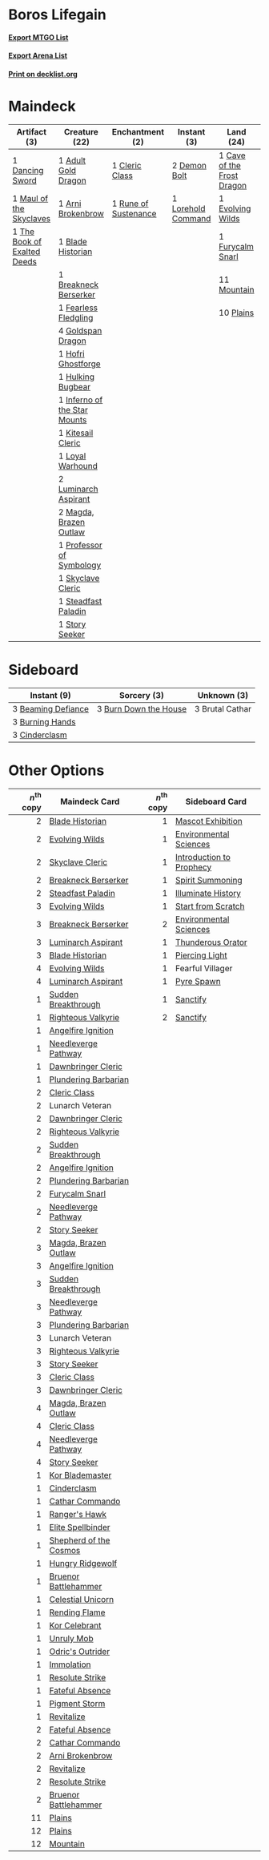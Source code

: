 # Boros Lifegain

#### [Export MTGO List](../collection/Boros%20Lifegain/Boros%20Lifegain.txt)
#### [Export Arena List](../collection/Boros%20Lifegain/Boros%20Lifegain_arena.txt)
#### [Print on decklist.org](http://decklist.org/?deckmain=1%09Adult%20Gold%20Dragon%0A1%09Arni%20Brokenbrow%0A1%09Blade%20Historian%0A1%09Breakneck%20Berserker%0A1%09Cave%20of%20the%20Frost%20Dragon%0A1%09Cleric%20Class%0A1%09Dancing%20Sword%0A2%09Demon%20Bolt%0A1%09Evolving%20Wilds%0A1%09Fearless%20Fledgling%0A1%09Furycalm%20Snarl%0A4%09Goldspan%20Dragon%0A1%09Hofri%20Ghostforge%0A1%09Hulking%20Bugbear%0A2%09Igneous%20Inspiration%0A1%09Inferno%20of%20the%20Star%20Mounts%0A1%09Kitesail%20Cleric%0A1%09Lorehold%20Command%0A1%09Loyal%20Warhound%0A2%09Luminarch%20Aspirant%0A1%09Lunarch%20Veteran%0A2%09Magda,%20Brazen%20Outlaw%0A1%09Maul%20of%20the%20Skyclaves%0A1%09Meteor%20Swarm%0A11%09Mountain%0A10%09Plains%0A1%09Price%20of%20Loyalty%0A1%09Professor%20of%20Symbology%0A1%09Rune%20of%20Sustenance%0A1%09Skyclave%20Cleric%0A1%09Starnheim%20Unleashed%0A1%09Steadfast%20Paladin%0A1%09Story%20Seeker%0A1%09The%20Book%20of%20Exalted%20Deeds&deckside=3%09Beaming%20Defiance%0A3%09Brutal%20Cathar%0A3%09Burn%20Down%20the%20House%0A3%09Burning%20Hands%0A3%09Cinderclasm)
# Maindeck

|                                             Artifact (3)                                             |                                             Creature (22)                                             |                                        Enchantment (2)                                        |                                         Instant (3)                                         |                                              Land (24)                                              |                                          Sorcery (5)                                           |   Unknown (1)   |
|------------------------------------------------------------------------------------------------------|-------------------------------------------------------------------------------------------------------|-----------------------------------------------------------------------------------------------|---------------------------------------------------------------------------------------------|-----------------------------------------------------------------------------------------------------|------------------------------------------------------------------------------------------------|-----------------|
|1 [Dancing Sword](http://gatherer.wizards.com/Pages/Card/Details.aspx?multiverseid=527295)            |1 [Adult Gold Dragon](http://gatherer.wizards.com/Pages/Card/Details.aspx?multiverseid=527503)         |1 [Cleric Class](http://gatherer.wizards.com/Pages/Card/Details.aspx?multiverseid=527293)      |2 [Demon Bolt](http://gatherer.wizards.com/Pages/Card/Details.aspx?multiverseid=503741)      |1 [Cave of the Frost Dragon](http://gatherer.wizards.com/Pages/Card/Details.aspx?multiverseid=527540)|2 [Igneous Inspiration](http://gatherer.wizards.com/Pages/Card/Details.aspx?multiverseid=513584)|1 Lunarch Veteran|
|1 [Maul of the Skyclaves](http://gatherer.wizards.com/Pages/Card/Details.aspx?multiverseid=491651)    |1 [Arni Brokenbrow](http://gatherer.wizards.com/Pages/Card/Details.aspx?multiverseid=503731)           |1 [Rune of Sustenance](http://gatherer.wizards.com/Pages/Card/Details.aspx?multiverseid=503631)|1 [Lorehold Command](http://gatherer.wizards.com/Pages/Card/Details.aspx?multiverseid=513691)|1 [Evolving Wilds](http://gatherer.wizards.com/Pages/Card/Details.aspx?multiverseid=426944)          |1 [Meteor Swarm](http://gatherer.wizards.com/Pages/Card/Details.aspx?multiverseid=527442)       |                 |
|1 [The Book of Exalted Deeds](http://gatherer.wizards.com/Pages/Card/Details.aspx?multiverseid=527291)|1 [Blade Historian](http://gatherer.wizards.com/Pages/Card/Details.aspx?multiverseid=513657)           |                                                                                               |                                                                                             |1 [Furycalm Snarl](http://gatherer.wizards.com/Pages/Card/Details.aspx?multiverseid=513758)          |1 [Price of Loyalty](http://gatherer.wizards.com/Pages/Card/Details.aspx?multiverseid=527446)   |                 |
|                                                                                                      |1 [Breakneck Berserker](http://gatherer.wizards.com/Pages/Card/Details.aspx?multiverseid=503736)       |                                                                                               |                                                                                             |11 [Mountain](http://gatherer.wizards.com/Pages/Card/Details.aspx?multiverseid=439859)               |1 [Starnheim Unleashed](http://gatherer.wizards.com/Pages/Card/Details.aspx?multiverseid=503639)|                 |
|                                                                                                      |1 [Fearless Fledgling](http://gatherer.wizards.com/Pages/Card/Details.aspx?multiverseid=491637)        |                                                                                               |                                                                                             |10 [Plains](http://gatherer.wizards.com/Pages/Card/Details.aspx?multiverseid=439856)                 |                                                                                                |                 |
|                                                                                                      |4 [Goldspan Dragon](http://gatherer.wizards.com/Pages/Card/Details.aspx?multiverseid=503751)           |                                                                                               |                                                                                             |                                                                                                     |                                                                                                |                 |
|                                                                                                      |1 [Hofri Ghostforge](http://gatherer.wizards.com/Pages/Card/Details.aspx?multiverseid=513684)          |                                                                                               |                                                                                             |                                                                                                     |                                                                                                |                 |
|                                                                                                      |1 [Hulking Bugbear](http://gatherer.wizards.com/Pages/Card/Details.aspx?multiverseid=527436)           |                                                                                               |                                                                                             |                                                                                                     |                                                                                                |                 |
|                                                                                                      |1 [Inferno of the Star Mounts](http://gatherer.wizards.com/Pages/Card/Details.aspx?multiverseid=527438)|                                                                                               |                                                                                             |                                                                                                     |                                                                                                |                 |
|                                                                                                      |1 [Kitesail Cleric](http://gatherer.wizards.com/Pages/Card/Details.aspx?multiverseid=491643)           |                                                                                               |                                                                                             |                                                                                                     |                                                                                                |                 |
|                                                                                                      |1 [Loyal Warhound](http://gatherer.wizards.com/Pages/Card/Details.aspx?multiverseid=527310)            |                                                                                               |                                                                                             |                                                                                                     |                                                                                                |                 |
|                                                                                                      |2 [Luminarch Aspirant](http://gatherer.wizards.com/Pages/Card/Details.aspx?multiverseid=491647)        |                                                                                               |                                                                                             |                                                                                                     |                                                                                                |                 |
|                                                                                                      |2 [Magda, Brazen Outlaw](http://gatherer.wizards.com/Pages/Card/Details.aspx?multiverseid=503754)      |                                                                                               |                                                                                             |                                                                                                     |                                                                                                |                 |
|                                                                                                      |1 [Professor of Symbology](http://gatherer.wizards.com/Pages/Card/Details.aspx?multiverseid=513501)    |                                                                                               |                                                                                             |                                                                                                     |                                                                                                |                 |
|                                                                                                      |1 [Skyclave Cleric](http://gatherer.wizards.com/Pages/Card/Details.aspx?multiverseid=491666)           |                                                                                               |                                                                                             |                                                                                                     |                                                                                                |                 |
|                                                                                                      |1 [Steadfast Paladin](http://gatherer.wizards.com/Pages/Card/Details.aspx?multiverseid=527325)         |                                                                                               |                                                                                             |                                                                                                     |                                                                                                |                 |
|                                                                                                      |1 [Story Seeker](http://gatherer.wizards.com/Pages/Card/Details.aspx?multiverseid=503640)              |                                                                                               |                                                                                             |                                                                                                     |                                                                                                |                 |


# Sideboard

|                                         Instant (9)                                         |                                          Sorcery (3)                                           |  Unknown (3)  |
|---------------------------------------------------------------------------------------------|------------------------------------------------------------------------------------------------|---------------|
|3 [Beaming Defiance](http://gatherer.wizards.com/Pages/Card/Details.aspx?multiverseid=513486)|3 [Burn Down the House](http://gatherer.wizards.com/Pages/Card/Details.aspx?multiverseid=534907)|3 Brutal Cathar|
|3 [Burning Hands](http://gatherer.wizards.com/Pages/Card/Details.aspx?multiverseid=527422)   |                                                                                                |               |
|3 [Cinderclasm](http://gatherer.wizards.com/Pages/Card/Details.aspx?multiverseid=491776)     |                                                                                                |               |


# Other Options

|*n*<sup>th</sup> copy|                                          Maindeck Card                                          |*n*<sup>th</sup> copy|                                          Sideboard Card                                           |
|--------------------:|-------------------------------------------------------------------------------------------------|--------------------:|---------------------------------------------------------------------------------------------------|
|                    2|[Blade Historian](http://gatherer.wizards.com/Pages/Card/Details.aspx?multiverseid=513657)       |                    1|[Mascot Exhibition](http://gatherer.wizards.com/Pages/Card/Details.aspx?multiverseid=513481)       |
|                    2|[Evolving Wilds](http://gatherer.wizards.com/Pages/Card/Details.aspx?multiverseid=426944)        |                    1|[Environmental Sciences](http://gatherer.wizards.com/Pages/Card/Details.aspx?multiverseid=513477)  |
|                    2|[Skyclave Cleric](http://gatherer.wizards.com/Pages/Card/Details.aspx?multiverseid=491666)       |                    1|[Introduction to Prophecy](http://gatherer.wizards.com/Pages/Card/Details.aspx?multiverseid=513480)|
|                    2|[Breakneck Berserker](http://gatherer.wizards.com/Pages/Card/Details.aspx?multiverseid=503736)   |                    1|[Spirit Summoning](http://gatherer.wizards.com/Pages/Card/Details.aspx?multiverseid=513728)        |
|                    2|[Steadfast Paladin](http://gatherer.wizards.com/Pages/Card/Details.aspx?multiverseid=527325)     |                    1|[Illuminate History](http://gatherer.wizards.com/Pages/Card/Details.aspx?multiverseid=513585)      |
|                    3|[Evolving Wilds](http://gatherer.wizards.com/Pages/Card/Details.aspx?multiverseid=426944)        |                    1|[Start from Scratch](http://gatherer.wizards.com/Pages/Card/Details.aspx?multiverseid=513591)      |
|                    3|[Breakneck Berserker](http://gatherer.wizards.com/Pages/Card/Details.aspx?multiverseid=503736)   |                    2|[Environmental Sciences](http://gatherer.wizards.com/Pages/Card/Details.aspx?multiverseid=513477)  |
|                    3|[Luminarch Aspirant](http://gatherer.wizards.com/Pages/Card/Details.aspx?multiverseid=491647)    |                    1|[Thunderous Orator](http://gatherer.wizards.com/Pages/Card/Details.aspx?multiverseid=513512)       |
|                    3|[Blade Historian](http://gatherer.wizards.com/Pages/Card/Details.aspx?multiverseid=513657)       |                    1|[Piercing Light](http://gatherer.wizards.com/Pages/Card/Details.aspx?multiverseid=540863)          |
|                    4|[Evolving Wilds](http://gatherer.wizards.com/Pages/Card/Details.aspx?multiverseid=426944)        |                    1|Fearful Villager                                                                                   |
|                    4|[Luminarch Aspirant](http://gatherer.wizards.com/Pages/Card/Details.aspx?multiverseid=491647)    |                    1|[Pyre Spawn](http://gatherer.wizards.com/Pages/Card/Details.aspx?multiverseid=541031)              |
|                    1|[Sudden Breakthrough](http://gatherer.wizards.com/Pages/Card/Details.aspx?multiverseid=513593)   |                    1|[Sanctify](http://gatherer.wizards.com/Pages/Card/Details.aspx?multiverseid=540867)                |
|                    1|[Righteous Valkyrie](http://gatherer.wizards.com/Pages/Card/Details.aspx?multiverseid=503630)    |                    2|[Sanctify](http://gatherer.wizards.com/Pages/Card/Details.aspx?multiverseid=540867)                |
|                    1|[Angelfire Ignition](http://gatherer.wizards.com/Pages/Card/Details.aspx?multiverseid=535000)    |                     |                                                                                                   |
|                    1|[Needleverge Pathway](http://gatherer.wizards.com/Pages/Card/Details.aspx?multiverseid=491918)   |                     |                                                                                                   |
|                    1|[Dawnbringer Cleric](http://gatherer.wizards.com/Pages/Card/Details.aspx?multiverseid=527296)    |                     |                                                                                                   |
|                    1|[Plundering Barbarian](http://gatherer.wizards.com/Pages/Card/Details.aspx?multiverseid=527445)  |                     |                                                                                                   |
|                    2|[Cleric Class](http://gatherer.wizards.com/Pages/Card/Details.aspx?multiverseid=527293)          |                     |                                                                                                   |
|                    2|Lunarch Veteran                                                                                  |                     |                                                                                                   |
|                    2|[Dawnbringer Cleric](http://gatherer.wizards.com/Pages/Card/Details.aspx?multiverseid=527296)    |                     |                                                                                                   |
|                    2|[Righteous Valkyrie](http://gatherer.wizards.com/Pages/Card/Details.aspx?multiverseid=503630)    |                     |                                                                                                   |
|                    2|[Sudden Breakthrough](http://gatherer.wizards.com/Pages/Card/Details.aspx?multiverseid=513593)   |                     |                                                                                                   |
|                    2|[Angelfire Ignition](http://gatherer.wizards.com/Pages/Card/Details.aspx?multiverseid=535000)    |                     |                                                                                                   |
|                    2|[Plundering Barbarian](http://gatherer.wizards.com/Pages/Card/Details.aspx?multiverseid=527445)  |                     |                                                                                                   |
|                    2|[Furycalm Snarl](http://gatherer.wizards.com/Pages/Card/Details.aspx?multiverseid=513758)        |                     |                                                                                                   |
|                    2|[Needleverge Pathway](http://gatherer.wizards.com/Pages/Card/Details.aspx?multiverseid=491918)   |                     |                                                                                                   |
|                    2|[Story Seeker](http://gatherer.wizards.com/Pages/Card/Details.aspx?multiverseid=503640)          |                     |                                                                                                   |
|                    3|[Magda, Brazen Outlaw](http://gatherer.wizards.com/Pages/Card/Details.aspx?multiverseid=503754)  |                     |                                                                                                   |
|                    3|[Angelfire Ignition](http://gatherer.wizards.com/Pages/Card/Details.aspx?multiverseid=535000)    |                     |                                                                                                   |
|                    3|[Sudden Breakthrough](http://gatherer.wizards.com/Pages/Card/Details.aspx?multiverseid=513593)   |                     |                                                                                                   |
|                    3|[Needleverge Pathway](http://gatherer.wizards.com/Pages/Card/Details.aspx?multiverseid=491918)   |                     |                                                                                                   |
|                    3|[Plundering Barbarian](http://gatherer.wizards.com/Pages/Card/Details.aspx?multiverseid=527445)  |                     |                                                                                                   |
|                    3|Lunarch Veteran                                                                                  |                     |                                                                                                   |
|                    3|[Righteous Valkyrie](http://gatherer.wizards.com/Pages/Card/Details.aspx?multiverseid=503630)    |                     |                                                                                                   |
|                    3|[Story Seeker](http://gatherer.wizards.com/Pages/Card/Details.aspx?multiverseid=503640)          |                     |                                                                                                   |
|                    3|[Cleric Class](http://gatherer.wizards.com/Pages/Card/Details.aspx?multiverseid=527293)          |                     |                                                                                                   |
|                    3|[Dawnbringer Cleric](http://gatherer.wizards.com/Pages/Card/Details.aspx?multiverseid=527296)    |                     |                                                                                                   |
|                    4|[Magda, Brazen Outlaw](http://gatherer.wizards.com/Pages/Card/Details.aspx?multiverseid=503754)  |                     |                                                                                                   |
|                    4|[Cleric Class](http://gatherer.wizards.com/Pages/Card/Details.aspx?multiverseid=527293)          |                     |                                                                                                   |
|                    4|[Needleverge Pathway](http://gatherer.wizards.com/Pages/Card/Details.aspx?multiverseid=491918)   |                     |                                                                                                   |
|                    4|[Story Seeker](http://gatherer.wizards.com/Pages/Card/Details.aspx?multiverseid=503640)          |                     |                                                                                                   |
|                    1|[Kor Blademaster](http://gatherer.wizards.com/Pages/Card/Details.aspx?multiverseid=491644)       |                     |                                                                                                   |
|                    1|[Cinderclasm](http://gatherer.wizards.com/Pages/Card/Details.aspx?multiverseid=491776)           |                     |                                                                                                   |
|                    1|[Cathar Commando](http://gatherer.wizards.com/Pages/Card/Details.aspx?multiverseid=534764)       |                     |                                                                                                   |
|                    1|[Ranger's Hawk](http://gatherer.wizards.com/Pages/Card/Details.aspx?multiverseid=527324)         |                     |                                                                                                   |
|                    1|[Elite Spellbinder](http://gatherer.wizards.com/Pages/Card/Details.aspx?multiverseid=513494)     |                     |                                                                                                   |
|                    1|[Shepherd of the Cosmos](http://gatherer.wizards.com/Pages/Card/Details.aspx?multiverseid=503634)|                     |                                                                                                   |
|                    1|[Hungry Ridgewolf](http://gatherer.wizards.com/Pages/Card/Details.aspx?multiverseid=541017)      |                     |                                                                                                   |
|                    1|[Bruenor Battlehammer](http://gatherer.wizards.com/Pages/Card/Details.aspx?multiverseid=527506)  |                     |                                                                                                   |
|                    1|[Celestial Unicorn](http://gatherer.wizards.com/Pages/Card/Details.aspx?multiverseid=527292)     |                     |                                                                                                   |
|                    1|[Rending Flame](http://gatherer.wizards.com/Pages/Card/Details.aspx?multiverseid=541033)         |                     |                                                                                                   |
|                    1|[Kor Celebrant](http://gatherer.wizards.com/Pages/Card/Details.aspx?multiverseid=491645)         |                     |                                                                                                   |
|                    1|[Unruly Mob](http://gatherer.wizards.com/Pages/Card/Details.aspx?multiverseid=220389)            |                     |                                                                                                   |
|                    1|[Odric's Outrider](http://gatherer.wizards.com/Pages/Card/Details.aspx?multiverseid=534787)      |                     |                                                                                                   |
|                    1|[Immolation](http://gatherer.wizards.com/Pages/Card/Details.aspx?multiverseid=2287)              |                     |                                                                                                   |
|                    1|[Resolute Strike](http://gatherer.wizards.com/Pages/Card/Details.aspx?multiverseid=491660)       |                     |                                                                                                   |
|                    1|[Fateful Absence](http://gatherer.wizards.com/Pages/Card/Details.aspx?multiverseid=534774)       |                     |                                                                                                   |
|                    1|[Pigment Storm](http://gatherer.wizards.com/Pages/Card/Details.aspx?multiverseid=513588)         |                     |                                                                                                   |
|                    1|[Revitalize](http://gatherer.wizards.com/Pages/Card/Details.aspx?multiverseid=447171)            |                     |                                                                                                   |
|                    2|[Fateful Absence](http://gatherer.wizards.com/Pages/Card/Details.aspx?multiverseid=534774)       |                     |                                                                                                   |
|                    2|[Cathar Commando](http://gatherer.wizards.com/Pages/Card/Details.aspx?multiverseid=534764)       |                     |                                                                                                   |
|                    2|[Arni Brokenbrow](http://gatherer.wizards.com/Pages/Card/Details.aspx?multiverseid=503731)       |                     |                                                                                                   |
|                    2|[Revitalize](http://gatherer.wizards.com/Pages/Card/Details.aspx?multiverseid=447171)            |                     |                                                                                                   |
|                    2|[Resolute Strike](http://gatherer.wizards.com/Pages/Card/Details.aspx?multiverseid=491660)       |                     |                                                                                                   |
|                    2|[Bruenor Battlehammer](http://gatherer.wizards.com/Pages/Card/Details.aspx?multiverseid=527506)  |                     |                                                                                                   |
|                   11|[Plains](http://gatherer.wizards.com/Pages/Card/Details.aspx?multiverseid=439856)                |                     |                                                                                                   |
|                   12|[Plains](http://gatherer.wizards.com/Pages/Card/Details.aspx?multiverseid=439856)                |                     |                                                                                                   |
|                   12|[Mountain](http://gatherer.wizards.com/Pages/Card/Details.aspx?multiverseid=439859)              |                     |                                                                                                   |

